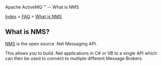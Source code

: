 Apache ActiveMQ ™ -- What is NMS 

[Index](index.html) > [FAQ](faq.md) > [What is NMS](Index/FAQ/what-is-Index/Overview/nms.md)

What is NMS?
------------

[NMS](Index/Overview/nms.md) is the open source .Net Messaging API.

This allows you to build .Net applications in C# or VB to a single API which can then be used to connect to multiple different Message Brokers.


